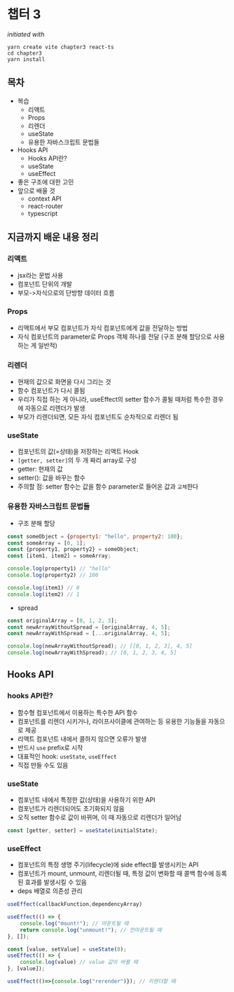 # 챕터 3

_initiated with_
```text
yarn create vite chapter3 react-ts 
cd chapter3 
yarn install
```

## 목차
- 복습
  - 리액트
  - Props
  - 리렌더
  - useState
  - 유용한 자바스크립트 문법들
- Hooks API
  - Hooks API란? 
  - useState
  - useEffect
- 좋은 구조에 대한 고민
- 앞으로 배울 것
  - context API
  - react-router
  - typescript

  
## 지금까지 배운 내용 정리
### 리액트
- jsx라는 문법 사용
- 컴포넌트 단위의 개발
- 부모->자식으로의 단방향 데이터 흐름

### Props
- 리액트에서 부모 컴포넌트가 자식 컴포넌트에게 값을 전달하는 방법
- 자식 컴포넌트의 parameter로 Props 객체 하나를 전달 (구조 분해 할당으로 사용하는 게 일반적)

### 리렌더
- 현재의 값으로 화면을 다시 그리는 것 
- 함수 컴포넌트가 다시 콜됨
- 우리가 직접 하는 게 아니라, useEffect의 setter 함수가 콜될 때처럼 특수한 경우에 자동으로 리렌더가 발생
- 부모가 리렌더되면, 모든 자식 컴포넌트도 순차적으로 리렌더 됨

### useState
- 컴포넌트의 값(=상태)을 저장하는 리액트 Hook
- `[getter, setter]`의 두 개 짜리 array로 구성
- getter: 현재의 값
- setter(): 값을 바꾸는 함수
- 주의할 점: setter 함수는 값을 함수 parameter로 들어온 값과 `교체`한다
### 유용한 자바스크립트 문법들
- 구조 분해 할당
```js
const someObject = {property1: "hello", property2: 100};
const someArray = [0, 1];
const {property1, property2} = someObject;
const [item1, item2] = someArray;

console.log(property1) // "hello"
console.log(property2) // 100

console.log(item1) // 0
console.log(item2) // 1
```
- spread
```js
const originalArray = [0, 1, 2, 3];
const newArrayWithoutSpread = [originalArray, 4, 5];
const newArrayWithSpread = [...originalArray, 4, 5];

console.log(newArrayWithoutSpread); // [[0, 1, 2, 3], 4, 5]
console.log(newArrayWithSpread); // [0, 1, 2, 3, 4, 5]
```


## Hooks API
### hooks API란? 
- 함수형 컴포넌트에서 이용하는 특수한 API 함수
- 컴포넌트를 리렌더 시키거나, 라이프사이클에 관여하는 등 유용한 기능들을 자동으로 제공
- 리액트 컴포넌트 내에서 콜하지 않으면 오류가 발생 
- 반드시 `use` prefix로 시작
- 대표적인 hook: `useState`, `useEffect`
- 직접 만들 수도 있음

### useState
- 컴포넌트 내에서 특정한 값(상태)을 사용하기 위한 API 
- 컴포넌트가 리렌더되어도 초기화되지 않음
- 오직 setter 함수로 값이 바뀌며, 이 때 자동으로 리렌더가 일어남
```jsx
const [getter, setter] = useState(initialState);
```
### useEffect
- 컴포넌트의 특정 생명 주기(lifecycle)에 side effect를 발생시키는 API
- 컴포넌트가 mount, unmount, 리렌더될 때, 특정 값이 변화할 때 콜백 함수에 등록된 효과를 발생시킬 수 있음
- deps 배열로 의존성 관리
```jsx
useEffect(callbackFunction,dependencyArray)
```
```jsx
useEffect(() => {
    console.log("mount!"); // 마운트될 때
    return console.log("unmount!"); // 언마운트될 때
}, []);
```

```jsx
const [value, setValue] = useState(0);
useEffect(() => {
    console.log(value) // value 값이 바뀔 때
}, [value]);
```
```jsx
useEffect(()=>{console.log("rerender")}); // 리렌더할 때
```




